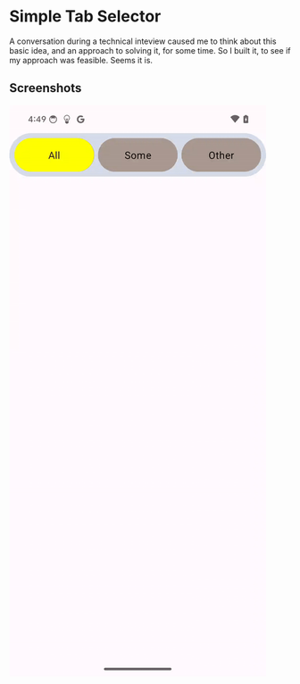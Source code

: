 # Simple Tab Selector
A conversation during a technical inteview caused me to think about this basic idea, and an approach to solving it, for some time. So I built it, to see if my approach was feasible. Seems it is.

## Screenshots

![Demo](screenrecording.gif)
